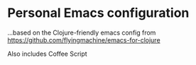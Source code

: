 # Personal Emacs configuration

...based on the Clojure-friendly emacs config from https://github.com/flyingmachine/emacs-for-clojure

Also includes Coffee Script